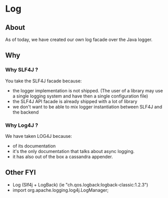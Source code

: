# Log

## About

As of today, we have created our own log facade over the Java logger.

## Why
### Why SLF4J ?

You take the SLF4J facade because:
* the logger implementation is not shipped. (The user of a library may use a single logging system and have then a single configuration file)
* the SLF4J API facade is already shipped with a lot of library
* we don't want to be able to mix logger instantiation between SLF4J and the backend

### Why Log4J ?
We have taken LOG4J because:
* of its documentation
* it's the only documentation that talks about async logging.
* it has also out of the box a cassandra appender.

## Other FYI

* Log (Slf4j + LogBack) (ie "ch.qos.logback:logback-classic:1.2.3")
* import org.apache.logging.log4j.LogManager;
